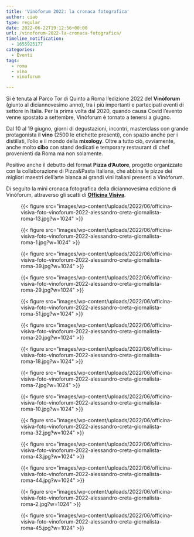 ```yaml
---
title: 'Vinòforum 2022: la cronaca fotografica'
author: ciao
type: regular
date: 2022-06-22T19:12:56+00:00
url: /vinoforum-2022-la-cronaca-fotografica/
timeline_notification:
  - 1655925177
categories:
  - Eventi
tags:
  - roma
  - vino
  - vinoforum

---
```

Si è tenuta al Parco Tor di Quinto a Roma l&#8217;edizione 2022 del **Vinòforum** (giunto al diciannovesimo anno), tra i più importanti e partecipati eventi di settore in Italia. Per la prima volta dal 2020, quando causa Covid l&#8217;evento venne spostato a settembre, Vinòforum è tornato a tenersi a giugno. 

Dal 10 al 19 giugno, giorni di degustazioni, incontri, masterclass con grande protagonista il **vino** (2500 le etichette presenti), con spazio anche per i distillati, l&#8217;olio e il mondo della **mixology**. Oltre a tutto ciò, ovviamente, anche molto **cibo** con stand dedicati e temporary restaurant di chef provenienti da Roma ma non solamente. 

Positivo anche il debutto del format&nbsp;**Pizza d’Autore**, progetto organizzato con la collaborazione di Pizza&Pasta Italiana, che abbina le pizze dei migliori maestri dell’arte bianca ai grandi vini italiani presenti a Vinòforum.

Di seguito la mini cronaca fotografica della diciannovesima edizione di Vinòforum, attraverso gli scatti di <a rel="noreferrer noopener" href="https://www.officinavisiva.it/" target="_blank"><strong>Officina Visiva</strong></a>. 

<figure class="wp-block-gallery has-nested-images columns-default is-cropped wp-block-gallery-16 is-layout-flex wp-block-gallery-is-layout-flex"> 
{{< figure src="images/wp-content/uploads/2022/06/officina-visiva-foto-vinoforum-2022-alessandro-creta-giornalista-roma-13.jpg?w=1024" >}}
 
{{< figure src="images/wp-content/uploads/2022/06/officina-visiva-foto-vinoforum-2022-alessandro-creta-giornalista-roma-1.jpg?w=1024" >}}
 
{{< figure src="images/wp-content/uploads/2022/06/officina-visiva-foto-vinoforum-2022-alessandro-creta-giornalista-roma-39.jpg?w=1024" >}}
 
{{< figure src="images/wp-content/uploads/2022/06/officina-visiva-foto-vinoforum-2022-alessandro-creta-giornalista-roma-29.jpg?w=1024" >}}
 
{{< figure src="images/wp-content/uploads/2022/06/officina-visiva-foto-vinoforum-2022-alessandro-creta-giornalista-roma-51.jpg?w=1024" >}}
 
{{< figure src="images/wp-content/uploads/2022/06/officina-visiva-foto-vinoforum-2022-alessandro-creta-giornalista-roma-20.jpg?w=1024" >}}
 
{{< figure src="images/wp-content/uploads/2022/06/officina-visiva-foto-vinoforum-2022-alessandro-creta-giornalista-roma-18.jpg?w=1024" >}}
 
{{< figure src="images/wp-content/uploads/2022/06/officina-visiva-foto-vinoforum-2022-alessandro-creta-giornalista-roma-7.jpg?w=1024" >}}
 
{{< figure src="images/wp-content/uploads/2022/06/officina-visiva-foto-vinoforum-2022-alessandro-creta-giornalista-roma-10.jpg?w=1024" >}}
 
{{< figure src="images/wp-content/uploads/2022/06/officina-visiva-foto-vinoforum-2022-alessandro-creta-giornalista-roma-32.jpg?w=1024" >}}
 
{{< figure src="images/wp-content/uploads/2022/06/officina-visiva-foto-vinoforum-2022-alessandro-creta-giornalista-roma-43.jpg?w=1024" >}}
 
{{< figure src="images/wp-content/uploads/2022/06/officina-visiva-foto-vinoforum-2022-alessandro-creta-giornalista-roma-44.jpg?w=1024" >}}
 
{{< figure src="images/wp-content/uploads/2022/06/officina-visiva-foto-vinoforum-2022-alessandro-creta-giornalista-roma-2.jpg?w=1024" >}}
 
{{< figure src="images/wp-content/uploads/2022/06/officina-visiva-foto-vinoforum-2022-alessandro-creta-giornalista-roma-45.jpg?w=1024" >}}
 </figure>